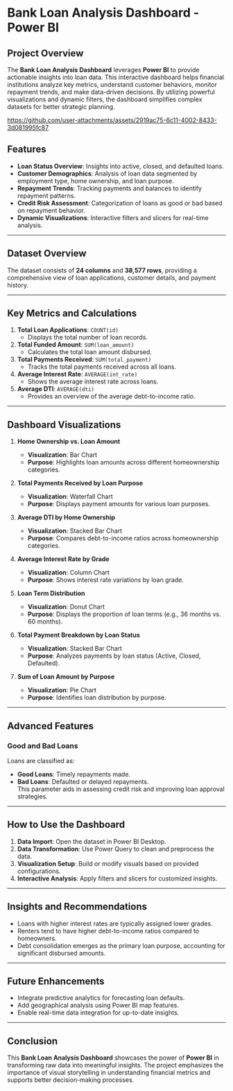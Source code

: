 # Bank Loan Analysis Dashboard - Power BI

## Project Overview
The **Bank Loan Analysis Dashboard** leverages **Power BI** to provide actionable insights into loan data. This interactive dashboard helps financial institutions analyze key metrics, understand customer behaviors, monitor repayment trends, and make data-driven decisions. By utilizing powerful visualizations and dynamic filters, the dashboard simplifies complex datasets for better strategic planning.

https://github.com/user-attachments/assets/2919ac75-6c11-4002-8433-3d081995fc87



## Features
- **Loan Status Overview**: Insights into active, closed, and defaulted loans.
- **Customer Demographics**: Analysis of loan data segmented by employment type, home ownership, and loan purpose.
- **Repayment Trends**: Tracking payments and balances to identify repayment patterns.
- **Credit Risk Assessment**: Categorization of loans as good or bad based on repayment behavior.
- **Dynamic Visualizations**: Interactive filters and slicers for real-time analysis.

---

## Dataset Overview
The dataset consists of **24 columns** and **38,577 rows**, providing a comprehensive view of loan applications, customer details, and payment history.

---

## Key Metrics and Calculations
1. **Total Loan Applications**: `COUNT(id)`
   - Displays the total number of loan records.
2. **Total Funded Amount**: `SUM(loan_amount)`
   - Calculates the total loan amount disbursed.
3. **Total Payments Received**: `SUM(total_payment)`
   - Tracks the total payments received across all loans.
4. **Average Interest Rate**: `AVERAGE(int_rate)`
   - Shows the average interest rate across loans.
5. **Average DTI**: `AVERAGE(dti)`
   - Provides an overview of the average debt-to-income ratio.

---

## Dashboard Visualizations
1. **Home Ownership vs. Loan Amount**  
   - **Visualization**: Bar Chart  
   - **Purpose**: Highlights loan amounts across different homeownership categories.

2. **Total Payments Received by Loan Purpose**  
   - **Visualization**: Waterfall Chart  
   - **Purpose**: Displays payment amounts for various loan purposes.

3. **Average DTI by Home Ownership**  
   - **Visualization**: Stacked Bar Chart  
   - **Purpose**: Compares debt-to-income ratios across homeownership categories.

4. **Average Interest Rate by Grade**  
   - **Visualization**: Column Chart  
   - **Purpose**: Shows interest rate variations by loan grade.

5. **Loan Term Distribution**  
   - **Visualization**: Donut Chart  
   - **Purpose**: Displays the proportion of loan terms (e.g., 36 months vs. 60 months).

6. **Total Payment Breakdown by Loan Status**  
   - **Visualization**: Stacked Bar Chart  
   - **Purpose**: Analyzes payments by loan status (Active, Closed, Defaulted).

7. **Sum of Loan Amount by Purpose**  
   - **Visualization**: Pie Chart  
   - **Purpose**: Identifies loan distribution by purpose.

---

## Advanced Features
### Good and Bad Loans
Loans are classified as:
- **Good Loans**: Timely repayments made.
- **Bad Loans**: Defaulted or delayed repayments.  
This parameter aids in assessing credit risk and improving loan approval strategies.

---


## How to Use the Dashboard
1. **Data Import**: Open the dataset in Power BI Desktop.
2. **Data Transformation**: Use Power Query to clean and preprocess the data.
3. **Visualization Setup**: Build or modify visuals based on provided configurations.
4. **Interactive Analysis**: Apply filters and slicers for customized insights.

---

## Insights and Recommendations
- Loans with higher interest rates are typically assigned lower grades.
- Renters tend to have higher debt-to-income ratios compared to homeowners.
- Debt consolidation emerges as the primary loan purpose, accounting for significant disbursed amounts.

---


## Future Enhancements
- Integrate predictive analytics for forecasting loan defaults.
- Add geographical analysis using Power BI map features.
- Enable real-time data integration for up-to-date insights.

---

## Conclusion
This **Bank Loan Analysis Dashboard** showcases the power of **Power BI** in transforming raw data into meaningful insights. The project emphasizes the importance of visual storytelling in understanding financial metrics and supports better decision-making processes.
